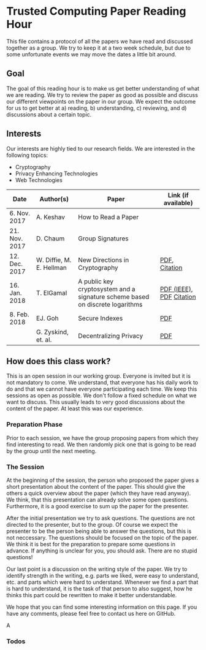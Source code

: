 # Trusted Computing Paper Reading Hour

This file contains a protocol of all the papers we have read and discussed together as a group. We try to keep it at a two week schedule, but due to some unfortunate events we may move the dates a little bit around.

## Goal

The goal of this reading hour is to make us get better understanding of what we are reading. We try to review the paper as good as possible and discuss our different viewpoints on the paper in our group. We expect the outcome for us to get better at a) reading, b) understanding, c) reviewing, and d) discussions about a certain topic.

## Interests

Our interests are highly tied to our research fields. We are interested in the following topics:

* Cryptography
* Privacy Enhancing Technologies
* Web Technologies

| Date          | Author(s)                | Paper                          | Link (if available) |
| ------------- | ------------------------ | ------------------------------ | ------------------- |
| 6. Nov. 2017  | A. Keshav                | How to Read a Paper            |                     |
| 21. Nov. 2017 | D. Chaum                 | Group Signatures               |                     |
| 12. Dec. 2017 | W. Diffie, M. E. Hellman | New Directions in Cryptography | [PDF](https://www-ee.stanford.edu/~hellman/publications/24.pdf), [Citation](https://dl.acm.org/citation.cfm?id=2269104) |
| 16. Jan. 2018 | T. ElGamal               | A public key cryptosystem and a signature scheme based on discrete logarithms  | [PDF (IEEE)](http://ieeexplore.ieee.org/stamp/stamp.jsp?arnumber=1057074), [PDF](http://people.csail.mit.edu/alinush/6.857-spring-2015/papers/elgamal.pdf) [Citation](https://dl.acm.org/citation.cfm?id=19478.19480) |
| 8. Feb. 2018  | EJ. Goh                  | Secure Indexes | [PDF](https://eprint.iacr.org/2003/216.pdf) |
|               | G. Zyskind, et. al.      | Decentralizing Privacy | [PDF](https://homepage.cs.uiowa.edu/~ghosh/blockchain.pdf) |



## How does this class work?
This is an open session in our working group. Everyone is invited but it is not mandatory to come. We understand, that everyone has his daily work to do and that we cannot have everyone participating each time.
We keep this sessions as open as possible. We don't follow a fixed schedule on what we want to discuss. This usually leads to very good discussions about the content of the paper. At least this was our experience.

### Preparation Phase

Prior to each session, we have the group proposing papers from which they find interesting to read. We then randomly pick one that is going to be read by the group until the next meeting.

### The Session
At the beginning of the session, the person who proposed the paper gives a short presentation about the content of the paper. This should give the others a quick overview about the paper (which they have read anyway). We think, that this presentation can already solve some open questions. Furthermore, it is a good exercise to sum up the paper for the presenter.

After the initial presentation we try to ask questions. The questions are not directed to the presenter, but to the group. Of course we expect the presenter to be the person being able to answer the questions, but this is not neccessary. The questions should be focused on the topic of the paper. We think it is best for the preparation to prepare some questions in advance. If anything is unclear for you, you should ask. There are no stupid questions!

Our last point is a discussion on the writing style of the paper. We try to identify strength in the writing, e.g. parts we liked, were easy to understand, etc. and parts which were hard to understand. Whenever we find a part that is hard to understand, it is the task of that person to also suggest, how he thinks this part could be rewritten to make it better understandable.

We hope that you can find some interesting information on this page. If you have any comments, please feel free to contact us here on GitHub.

A
### Todos
